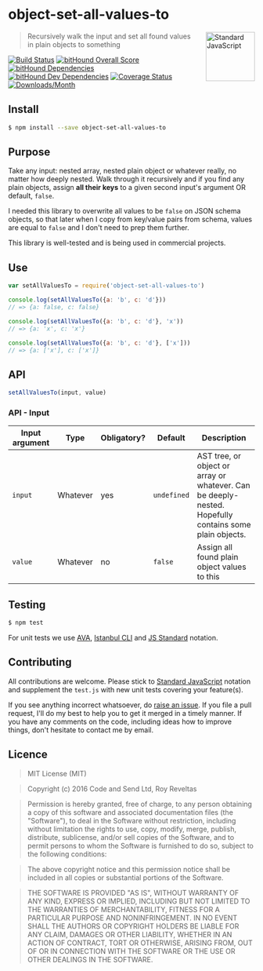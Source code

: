 # object-set-all-values-to

<a href="https://github.com/feross/standard" style="float: right; padding: 0 0 20px 20px;"><img src="https://cdn.rawgit.com/feross/standard/master/sticker.svg" alt="Standard JavaScript" width="100" align="right"></a>

> Recursively walk the input and set all found values in plain objects to something

[![Build Status][travis-img]][travis-url]
[![bitHound Overall Score][overall-img]][overall-url]
[![bitHound Dependencies][deps-img]][deps-url]
[![bitHound Dev Dependencies][dev-img]][dev-url]
[![Coverage Status][cov-img]][cov-url]
[![Downloads/Month][downloads-img]][downloads-url]

## Install

```sh
$ npm install --save object-set-all-values-to
```

## Purpose

Take any input: nested array, nested plain object or whatever really, no matter how deeply nested. Walk through it recursively and if you find any plain objects, assign **all their keys** to a given second input's argument OR default, `false`.

I needed this library to overwrite all values to be `false` on JSON schema objects, so that later when I copy from key/value pairs from schema, values are equal to `false` and I don't need to prep them further.

This library is well-tested and is being used in commercial projects.

## Use

```js
var setAllValuesTo = require('object-set-all-values-to')

console.log(setAllValuesTo({a: 'b', c: 'd'}))
// => {a: false, c: false}

console.log(setAllValuesTo({a: 'b', c: 'd'}, 'x'))
// => {a: 'x', c: 'x'}

console.log(setAllValuesTo({a: 'b', c: 'd'}, ['x']))
// => {a: ['x'], c: ['x']}
```

## API

```js
setAllValuesTo(input, value)
```

### API - Input

Input argument           | Type           | Obligatory? | Default     | Description
-------------------------|----------------|-------------|-------------|-------------
`input`                  | Whatever       | yes         | `undefined` | AST tree, or object or array or whatever. Can be deeply-nested. Hopefully contains some plain objects.
`value`                  | Whatever       | no          | `false`     | Assign all found plain object values to this

## Testing

```bash
$ npm test
```

For unit tests we use [AVA](https://github.com/avajs/ava), [Istanbul CLI](https://github.com/istanbuljs/nyc) and [JS Standard](https://github.com/feross/standard) notation.

## Contributing

All contributions are welcome. Please stick to [Standard JavaScript](https://github.com/feross/standard) notation and supplement the `test.js` with new unit tests covering your feature(s).

If you see anything incorrect whatsoever, do [raise an issue](https://github.com/code-and-send/object-set-all-values-to/issues). If you file a pull request, I'll do my best to help you to get it merged in a timely manner. If you have any comments on the code, including ideas how to improve things, don't hesitate to contact me by email.

## Licence

> MIT License (MIT)

> Copyright (c) 2016 Code and Send Ltd, Roy Reveltas

> Permission is hereby granted, free of charge, to any person obtaining a copy
of this software and associated documentation files (the "Software"), to deal
in the Software without restriction, including without limitation the rights
to use, copy, modify, merge, publish, distribute, sublicense, and/or sell
copies of the Software, and to permit persons to whom the Software is
furnished to do so, subject to the following conditions:

> The above copyright notice and this permission notice shall be included in all
copies or substantial portions of the Software.

> THE SOFTWARE IS PROVIDED "AS IS", WITHOUT WARRANTY OF ANY KIND, EXPRESS OR
IMPLIED, INCLUDING BUT NOT LIMITED TO THE WARRANTIES OF MERCHANTABILITY,
FITNESS FOR A PARTICULAR PURPOSE AND NONINFRINGEMENT. IN NO EVENT SHALL THE
AUTHORS OR COPYRIGHT HOLDERS BE LIABLE FOR ANY CLAIM, DAMAGES OR OTHER
LIABILITY, WHETHER IN AN ACTION OF CONTRACT, TORT OR OTHERWISE, ARISING FROM,
OUT OF OR IN CONNECTION WITH THE SOFTWARE OR THE USE OR OTHER DEALINGS IN THE
SOFTWARE.

[travis-img]: https://travis-ci.org/code-and-send/object-set-all-values-to.svg?branch=master
[travis-url]: https://travis-ci.org/code-and-send/object-set-all-values-to

[overall-img]: https://www.bithound.io/github/code-and-send/object-set-all-values-to/badges/score.svg
[overall-url]: https://www.bithound.io/github/code-and-send/object-set-all-values-to

[deps-img]: https://www.bithound.io/github/code-and-send/object-set-all-values-to/badges/dependencies.svg
[deps-url]: https://www.bithound.io/github/code-and-send/object-set-all-values-to/master/dependencies/npm

[dev-img]: https://www.bithound.io/github/code-and-send/object-set-all-values-to/badges/devDependencies.svg
[dev-url]: https://www.bithound.io/github/code-and-send/object-set-all-values-to/master/dependencies/npm

[cov-img]: https://coveralls.io/repos/github/code-and-send/object-set-all-values-to/badge.svg?branch=master
[cov-url]: https://coveralls.io/github/code-and-send/object-set-all-values-to?branch=master

[downloads-img]: https://img.shields.io/npm/dm/object-set-all-values-to.svg
[downloads-url]: https://www.npmjs.com/package/object-set-all-values-to
